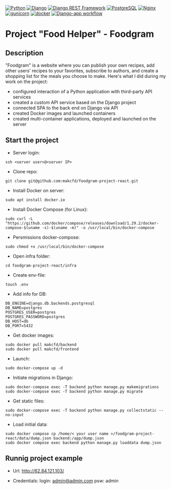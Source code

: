 [![Python](https://img.shields.io/badge/-Python-464646?style=flat-square&logo=Python)](https://www.python.org/)
[![Django](https://img.shields.io/badge/-Django-464646?style=flat-square&logo=Django)](https://www.djangoproject.com/)
[![Django REST Framework](https://img.shields.io/badge/-Django%20REST%20Framework-464646?style=flat-square&logo=Django%20REST%20Framework)](https://www.django-rest-framework.org/)
[![PostgreSQL](https://img.shields.io/badge/-PostgreSQL-464646?style=flat-square&logo=PostgreSQL)](https://www.postgresql.org/)
[![Nginx](https://img.shields.io/badge/-NGINX-464646?style=flat-square&logo=NGINX)](https://nginx.org/ru/)
[![gunicorn](https://img.shields.io/badge/-gunicorn-464646?style=flat-square&logo=gunicorn)](https://gunicorn.org/)
[![docker](https://img.shields.io/badge/-Docker-464646?style=flat-square&logo=docker)](https://www.docker.com/)
[![Django-app workflow](https://github.com/makcfd/foodgram-project-react/actions/workflows/foodgram.yaml/badge.svg)](https://github.com/makcfd/foodgram-project-react/actions/workflows/foodgram.yaml)

# Project "Food Helper" - Foodgram

## Description
"Foodgram" is a website where you can publish your own recipes, add other users’ recipes to your favorites, subscribe to authors, and create a shopping list for the meals you choose to make.
Here's what I did during my work on the project:
- configured interaction of a Python application with third-party API services
- created a custom API service based on the Django project
- connected SPA to the back end on Django via API
- created Docker images and launched containers
- created multi-container applications, deployed and launched on the server

## Start the project

- Server login:
```
ssh <server user>@<server IP>
```

- Clone repo:
```
git clone git@github.com:makcfd/foodgram-project-react.git
```

- Install Docker on server:
```
sudo apt install docker.io
```
- Install Docker Compose (for Linux):
```
sudo curl -L "https://github.com/docker/compose/releases/download/1.29.2/docker-compose-$(uname -s)-$(uname -m)" -o /usr/local/bin/docker-compose
```
- Persmissions docker-compose:
```
sudo chmod +x /usr/local/bin/docker-compose
```
- Open infra folder:
```
cd foodgram-project-react/infra
```
- Create env-file:
```
touch .env
```
- Add info for DB:
```
DB_ENGINE=django.db.backends.postgresql
DB_NAME=postgres
POSTGRES_USER=postgres
POSTGRES_PASSWORD=postgres
DB_HOST=db
DB_PORT=5432
```
- Get docker images:
```
sudo docker pull makcfd/backend
sudo docker pull makcfd/frontend
```
- Launch:
```
sudo docker-compose up -d
```
- Initiate migrations in Django:
```
sudo docker-compose exec -T backend python manage.py makemigrations
sudo docker-compose exec -T backend python manage.py migrate
```
- Get static files:
```
sudo docker-compose exec -T backend python manage.py collectstatic --no-input
```
- Load initial data:
```
sudo docker compose cp /home/< your user name >/foodgram-project-react/data/dump.json backend:/app/dump.json
sudo docker compose exec backend python manage.py loaddata dump.json
```

## Runnig project example
- Url:
http://62.84.121.103/

- Credentials:
login: admin@admin.com
psw: admin
